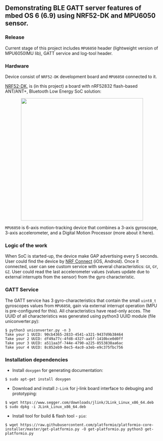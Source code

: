 ## Demonstrating BLE GATT server features of mbed OS 6 (6.9) using NRF52-DK and MPU6050 sensor.

### Release
Current stage of this project includes ``MPU6050`` header (lightweight version of MPU6050IMU lib), GATT service and log-tool header.

### Hardware
Device consist of ``NRF52-DK`` development board and ``MPU6050`` connected to it. 

[NRF52-DK](https://www.nordicsemi.com/Products/Development-hardware/nrf52-dk), is (in this project) a board with nRF52832 flash-based ANT/ANT+, Bluetooth Low Energy SoC solution:

<p align="center">
    <img src="https://infocenter.nordicsemi.com/topic/ug_nrf52832_dk/UG/nrf52_DK/images/nrf52_dk_kit_content.png"
        height="400">
</p>


``MPU6050`` is 6-axis motion-tracking device that combines a 3-axis
gyroscope, 3-axis accelerometer, and a Digital Motion Processor (more about it here).


### Logic of the work
When SoC is started-up, the device make GAP advertising every 5 seconds. User could find the device by [NRF Connect](https://www.nordicsemi.com/Products/Development-tools/nrf-connect-for-desktop) (iOS, Android). Once it connected, user can see custom service with several characteristics: ``GX``, ``GY``, ``GZ``. User could read the last accelerometer values (values update due to external interrupts from the sensor) from the gyro characteristic.


### GATT Service
The GATT service has 3 gyro-characteristics that contain the small ``uint8_t`` gyroscopes values from ``MPU6050``, gain via external interrupt operation (MPU is pre-configured for this). All characteristics have read-only acces. The UUID of all characteristics was generated using python3 UUID module (file uniconverter.py):
```
$ python3 uniconverter.py -n 3
Take your 1 UUID: 90cb4365-2833-4541-a321-9437d9b38464
Take your 2 UUID: df49a77c-4fd8-4327-aa5f-1410bce0d0ff
Take your 3 UUID: a511aa3f-744e-4790-a225-8553838aa6ac
Take your 4 UUID: 8c852eb9-8ec5-4ac0-a3eb-e9c375fbc756
```


### Installation dependencies

* Install ``doxygen`` for generating documentation:
```
$ sudo apt-get install doxygen
```
* Download and install ``J-Link`` for j-link board interface to debuging and prototyping:
```
$ wget https://www.segger.com/downloads/jlink/JLink_Linux_x86_64.deb
$ sudo dpkg -i JLink_Linux_x86_64.deb
``` 
* Install tool for build & flash tool - ``pio``: 
```
$ wget https://raw.githubusercontent.com/platformio/platformio-core-installer/master/get-platformio.py -O get-platformio.py python3 get-platformio.py
```